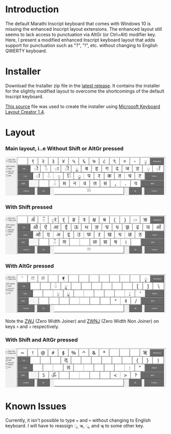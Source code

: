 Introduction
============
The default Marathi Inscript keyboard that comes with Windows 10 is missing the enhanced Inscript layout extensions. The enhanced layout still seems to lack access to punctuation via AltGr (or Ctrl+Alt) modifier key. Here, I present a modified enhanced Inscript keyboard layout that adds support for punctuation such as "?", "!", etc. without changing to English QWERTY keyboard. 

Installer
=========
Download the Installer zip file in the [latest release](https://github.com/iaswtw/mr-inscript-punct/releases/latest).  It contains the installer for the slightly modified layout to overcome the shortcomings of the default Inscript keyboard.

[This source](https://github.com/iaswtw/mr-inscript-punct/blob/master/source/Marathi%20Enhanced%20INSCRIPT%20with%20Punctuation.klc) file was used to create the installer using [Microsoft Keyboard Layout Creator 1.4](https://www.microsoft.com/en-us/download/details.aspx?id=22339). 

Layout
======
### Main layout, i..e Without Shift or AltGr pressed
![](images/mr-enh-inscript-punct.png)

### With Shift pressed
![](images/mr-enh-inscript-punct--shift.png)

### With AltGr pressed
![](images/mr-enh-inscript-punct--alt-gr.png)

Note the [ZWJ](https://en.wikipedia.org/wiki/Zero-width_joiner) (Zero Width Joiner) and [ZWNJ](https://en.wikipedia.org/wiki/Zero-width_non-joiner) (Zero Width Non Joiner) on keys `१` and `२` respectively.

### With Shift and AltGr pressed
![](images/mr-enh-inscript-punct--alt-gr-shift.png)

Known Issues
============
Currently, it isn't possible to type `=` and `+` without changing to English keyboard. I will have to reassign `ृ`, `ऋ`, `ॄ`, and `ॠ` to some other key.
